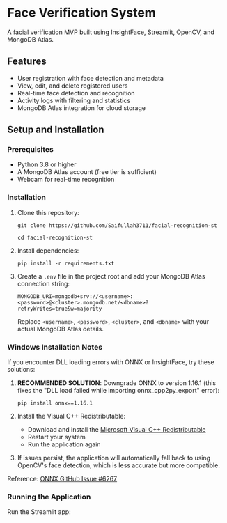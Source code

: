 # Face Verification System

A facial verification MVP built using InsightFace, Streamlit, OpenCV, and MongoDB Atlas.

## Features

- User registration with face detection and metadata
- View, edit, and delete registered users
- Real-time face detection and recognition
- Activity logs with filtering and statistics
- MongoDB Atlas integration for cloud storage

## Setup and Installation

### Prerequisites

- Python 3.8 or higher
- A MongoDB Atlas account (free tier is sufficient)
- Webcam for real-time recognition

### Installation

1. Clone this repository:
   ```
   git clone https://github.com/Saifullah3711/facial-recognition-st
   
   cd facial-recognition-st
   ```

2. Install dependencies:
   ```
   pip install -r requirements.txt
   ```

3. Create a `.env` file in the project root and add your MongoDB Atlas connection string:
   ```
   MONGODB_URI=mongodb+srv://<username>:<password>@<cluster>.mongodb.net/<dbname>?retryWrites=true&w=majority
   ```

   Replace `<username>`, `<password>`, `<cluster>`, and `<dbname>` with your actual MongoDB Atlas details.

### Windows Installation Notes

If you encounter DLL loading errors with ONNX or InsightFace, try these solutions:

1. **RECOMMENDED SOLUTION**: Downgrade ONNX to version 1.16.1 (this fixes the "DLL load failed while importing onnx_cpp2py_export" error):
   ```
   pip install onnx==1.16.1
   ```

2. Install the Visual C++ Redistributable:
   - Download and install the [Microsoft Visual C++ Redistributable](https://aka.ms/vs/17/release/vc_redist.x64.exe)
   - Restart your system
   - Run the application again


3. If issues persist, the application will automatically fall back to using OpenCV's face detection,
   which is less accurate but more compatible.

Reference: [ONNX GitHub Issue #6267](https://github.com/onnx/onnx/issues/6267)

### Running the Application

Run the Streamlit app:

